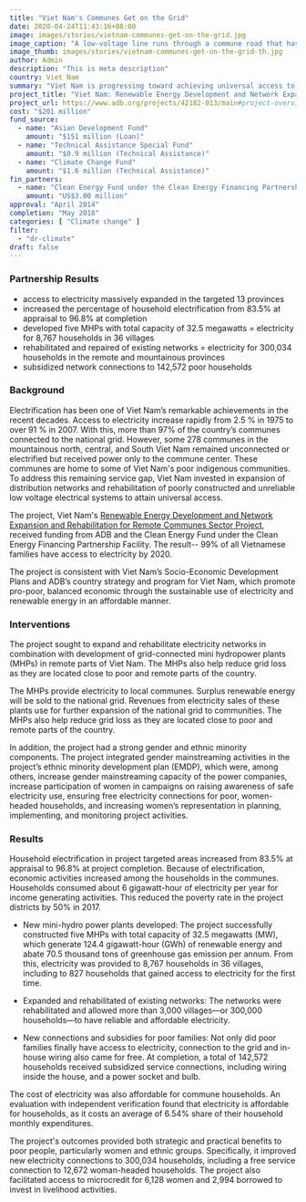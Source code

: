 ```yaml
---
title: "Viet Nam's Communes Get on the Grid"
date: 2020-04-24T11:43:16+08:00
image: images/stories/vietnam-communes-get-on-the-grid.jpg
image_caption: "A low-voltage line runs through a commune road that has helped bring electricity into these poor communities where some of Viet Nam’s indigenous people live. This is part of the expanded and repaired distribution network that ADB and its partners worked on in the project, VIE: Renewable Energy Development and Network Expansion and Rehabilitation for Remote Communes Sector Project. Hundreds of thousands of households directly benefited from the project."
image_thumb: images/stories/vietnam-communes-get-on-the-grid-th.jpg
author: Admin
description: "This is meta description"
country: Viet Nam
summary: "Viet Nam is progressing toward achieving universal access to electricity by 2020 after an ADB project with cofinancing from the Clean Energy Fund under the Clean Energy Financing Partnership Facility helped provide hundreds of thousands of households with electricity and opened economic opportunities to the men and women of these communes."
project_title: "Viet Nam: Renewable Energy Development and Network Expansion and Rehabilitation for Remote Communes Sector Project"
project_url: https://www.adb.org/projects/42182-013/main#project-overview
cost: "$201 million"
fund_source: 
  - name: "Asian Development Fund"
    amount: "$151 million (Loan)"
  - name: "Technical Assistance Special Fund"
    amount: "$0.9 million (Technical Assistance)"
  - name: "Climate Change Fund"
    amount: "$1.6 million (Technical Assistance)"
fin_partners: 
  - name: "Clean Energy Fund under the Clean Energy Financing Partnership Facility"
    amount: "US$3.00 million"
approval: "April 2014"
completion: "May 2018"
categories: [ "Climate change" ]
filter:
  - "dr-climate"
draft: false
---
```


### Partnership Results

<ul class="dr-results">
  <li><i class="icon-check-circle"></i> access to electricity massively expanded in the targeted 13 provinces</li>
  <li><i class="icon-check-circle"></i> increased the percentage of household electrification from 83.5% at appraisal to 96.8% at completion</li>
  <li><i class="icon-check-circle"></i> developed five MHPs with total capacity of 32.5 megawatts = electricity for 8,767 households in 36 villages</li>
  <li><i class="icon-check-circle"></i> rehabilitated and repaired of existing networks = electricity for 300,034 households in the remote and mountainous provinces</li>
  <li><i class="icon-check-circle"></i> subsidized network connections to 142,572 poor households </li>
</ul>

### Background
Electrification has been one of Viet Nam’s remarkable achievements in the recent decades. Access to electricity increase rapidly from 2.5 % in 1975 to over 91 % in 2007.  With this, more than 97% of the country’s communes connected to the national grid. However, some 278 communes in the mountainous north, central, and South Viet Nam remained unconnected or electrified but received power only to the commune center. These communes are home to some of Viet Nam's poor indigenous communities. To address this remaining service gap, Viet Nam invested in expansion of distribution networks and rehabilitation of poorly constructed and unreliable low voltage electrical systems to attain universal access.

The project, Viet Nam's [Renewable Energy Development and Network Expansion and Rehabilitation for Remote Communes Sector Project](https://www.adb.org/projects/documents/vie-42182-013-pcr), received funding from ADB and the Clean Energy Fund under the Clean Energy Financing Partnership Facility. The result-- 99% of all Vietnamese families have access to electricity by 2020.

The project is consistent with Viet Nam’s Socio-Economic Development Plans and ADB’s country strategy and program for Viet Nam, which promote pro-poor, balanced economic through the sustainable use of electricity and renewable energy in an affordable manner. 

### Interventions

The project sought to expand and rehabilitate electricity networks in combination with development of grid-connected mini hydropower plants (MHPs) in remote parts of Viet Nam.  The MHPs also help reduce grid loss as they are located close to poor and remote parts of the country. 

The MHPs provide electricity to local communes. Surplus renewable energy will be sold to the national grid. Revenues from electricity sales of these plants use for further expansion of the national grid to communities.  The MHPs also help reduce grid loss as they are located close to poor and remote parts of the country.

In addition, the project had a strong gender and ethnic minority components.  The project integrated gender mainstreaming activities in the project’s ethnic minority development plan (EMDP), which were, among others, increase gender mainstreaming capacity of the power companies, increase participation of women in campaigns on raising awareness of safe electricity use, ensuring free electricity connections for poor, women-headed households, and increasing women’s representation in planning, implementing, and monitoring project activities.

### Results

Household electrification in project targeted areas increased from 83.5% at appraisal to 96.8% at project completion. Because of electrification, economic activities increased among the households in the communes. Households consumed about 6 gigawatt-hour of electricity per year for income generating activities. This reduced the poverty rate in the project districts by 50% in 2017.

* New mini-hydro power plants developed: The project successfully constructed five MHPs with total capacity of 32.5 megawatts (MW), which generate 124.4 gigawatt-hour (GWh) of renewable energy and abate 70.5 thousand tons of greenhouse gas emission per annum. From this, electricity was provided to 8,767 households in 36 villages, including to 827 households that gained access to electricity for the first time.

* Expanded and rehabilitated of existing networks: The networks were rehabilitated and allowed more than 3,000 villages—or 300,000 households—to have reliable and affordable electricity.

* New connections and subsidies for poor families: Not only did poor families finally have access to electricity, connection to the grid and in-house wiring also came for free. At completion, a total of 142,572 households received subsidized service connections, including wiring inside the house, and a power socket and bulb.

The cost of electricity was also affordable for commune households. An evaluation with independent verification found that electricity is affordable for households, as it costs an average of 6.54% share of their household monthly expenditures. 

The project's outcomes provided both strategic and practical benefits to poor people, particularly women and ethnic groups. Specifically, it improved new electricity connections to 300,034 households, including a free service connection to 12,672 woman-headed households. The project also facilitated access to microcredit for 6,128 women and 2,994 borrowed to invest in livelihood activities.
